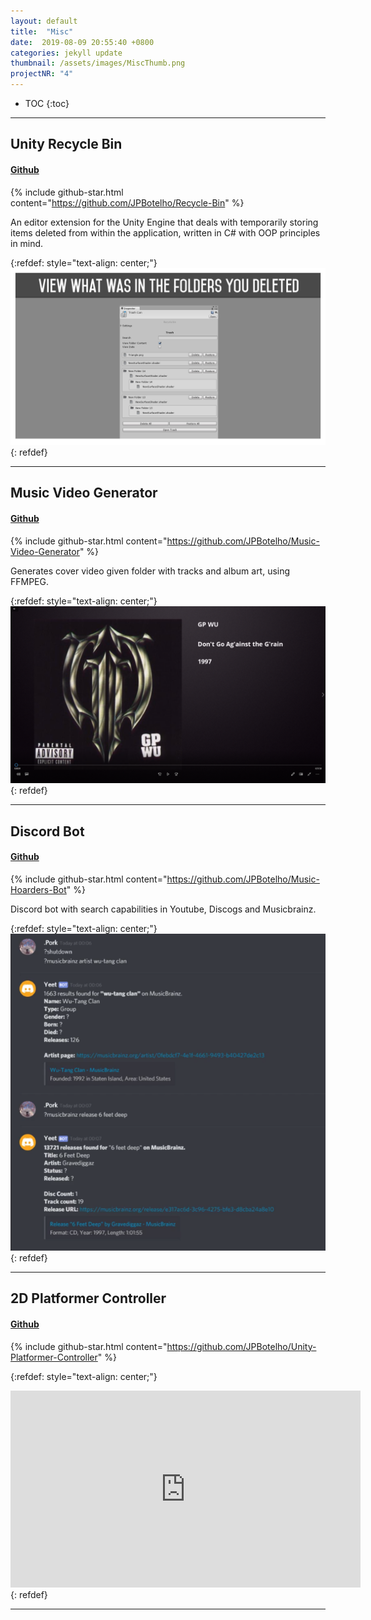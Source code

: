 ```yaml
---
layout: default
title:  "Misc"
date:  2019-08-09 20:55:40 +0800
categories: jekyll update
thumbnail: /assets/images/MiscThumb.png
projectNR: "4"
---
```

<script async defer src="https://buttons.github.io/buttons.js"></script>

* TOC
{:toc}

---
## Unity Recycle Bin
#### [Github](https://github.com/JPBotelho/Recycle-Bin)
{% include github-star.html content="https://github.com/JPBotelho/Recycle-Bin" %} 

An editor extension for the Unity Engine that deals with temporarily storing items deleted from within the application, written in C# with OOP principles in mind.

{:refdef: style="text-align: center;"}
![Test](/assets/images/RecBin1.png "ageag")
{: refdef}

---


## Music Video Generator
#### [Github](https://github.com/JPBotelho/Music-Video-Generator)
{% include github-star.html content="https://github.com/JPBotelho/Music-Video-Generator" %} 

Generates cover video given folder with tracks and album art, using FFMPEG.


{:refdef: style="text-align: center;"}
![Test](/assets/images/AlbumCover.png "ageag")
{: refdef}

---


## Discord Bot
#### [Github](https://github.com/JPBotelho/Music-Hoarders-Bot)
{% include github-star.html content="https://github.com/JPBotelho/Music-Hoarders-Bot" %} 

Discord bot with search capabilities in Youtube, Discogs and Musicbrainz.

{:refdef: style="text-align: center;"}
![Test](/assets/images/DiscordBot.png "ageag")
{: refdef}

---


## 2D Platformer Controller 
#### [Github](https://github.com/JPBotelho/Unity-Platformer-Controller)
{% include github-star.html content="https://github.com/JPBotelho/Unity-Platformer-Controller" %} 


{:refdef: style="text-align: center;"}
<iframe width="560" height="315" src="https://www.youtube.com/embed/voXqukj2-Uc" title="YouTube video player" frameborder="0" allow="accelerometer; autoplay; clipboard-write; encrypted-media; gyroscope; picture-in-picture" allowfullscreen></iframe>
{: refdef}

---
